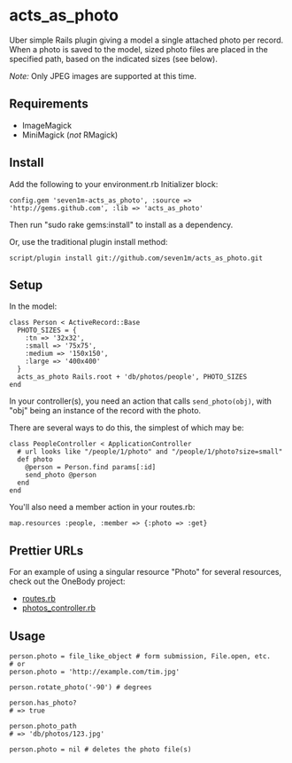 acts\_as\_photo
=============

Uber simple Rails plugin giving a model a single attached photo per record.
When a photo is saved to the model, sized photo files are placed in the specified path,
based on the indicated sizes (see below).

*Note:* Only JPEG images are supported at this time.

Requirements
------------

* ImageMagick
* MiniMagick (*not* RMagick)

Install
-------

Add the following to your environment.rb Initializer block:

    config.gem 'seven1m-acts_as_photo', :source => 'http://gems.github.com', :lib => 'acts_as_photo'

Then run "sudo rake gems:install" to install as a dependency.

Or, use the traditional plugin install method:

    script/plugin install git://github.com/seven1m/acts_as_photo.git

Setup
-----

In the model:

    class Person < ActiveRecord::Base
      PHOTO_SIZES = {
        :tn => '32x32',
        :small => '75x75',
        :medium => '150x150',
        :large => '400x400'
      }
      acts_as_photo Rails.root + 'db/photos/people', PHOTO_SIZES
    end

In your controller(s), you need an action that calls `send_photo(obj)`,
with "obj" being an instance of the record with the photo.

There are several ways to do this, the simplest of which may be:

    class PeopleController < ApplicationController
      # url looks like "/people/1/photo" and "/people/1/photo?size=small"
      def photo
        @person = Person.find params[:id]
        send_photo @person
      end
    end

You'll also need a member action in your routes.rb:

    map.resources :people, :member => {:photo => :get}
    
Prettier URLs
-------------

For an example of using a singular resource "Photo" for several
resources, check out the OneBody project:

* [routes.rb](http://github.com/seven1m/onebody/tree/master/config/routes.rb)
* [photos\_controller.rb](http://github.com/seven1m/onebody/tree/master/app/controllers/photos_controller.rb)

Usage
-----

    person.photo = file_like_object # form submission, File.open, etc.
    # or
    person.photo = 'http://example.com/tim.jpg'

    person.rotate_photo('-90') # degrees

    person.has_photo?
    # => true

    person.photo_path
    # => 'db/photos/123.jpg'

    person.photo = nil # deletes the photo file(s)